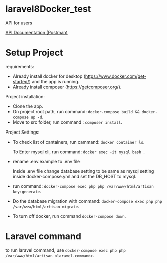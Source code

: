 # laravel8Docker_test
API for users

[API Documentation (Postman)](https://documenter.getpostman.com/view/11193915/UVyytYpy)
# Setup Project

requirements:
+ Already install docker for desktop (https://www.docker.com/get-started/) and the app is running.
+ Already install composer (https://getcomposer.org/).

Project installation:
+ Clone the app.
+ On project root path, run command: `docker-compose build && docker-compose up -d`.
+ Move to src folder, run command : `composer install`.

Project Settings:

+ To check list of cantainers, run cammand: `docker container ls`.

  To Enter mysql cli, run command: `docker exec -it mysql bash `.

+ rename .env.example to .env file

  Inside .env file change database setting to be same as mysql setting inside docker-compose.yml and set the DB_HOST to mysql.
 
+ run command: `docker-compose exec php php /var/www/html/artisan key:generate`.

+ Do the database migration with command: `docker-compose exec php php /var/www/html/artisan migrate`.

+ To turn off docker, run command `docker-compose down`.

# Laravel command

to run laravel command, use `docker-compose exec php php /var/www/html/artisan <laravel-command>`.

